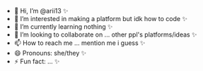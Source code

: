 - 👋 Hi, I’m @arii13 ✨
- 👀 I’m interested in making a platform but idk how to code ✨
- 🌱 I’m currently learning nothing ✨
- 💞️ I’m looking to collaborate on ... other ppl's platforms/ideas ✨
- 📫 How to reach me ... mention me i guess ✨
- 😄 Pronouns: she/they ✨
- ⚡ Fun fact: ... ✨

<!---
arii13/arii13 is a ✨ special ✨ repository because its `README.md` (this file) appears on your GitHub profile.
You can click the Preview link to take a look at your changes.
--->
